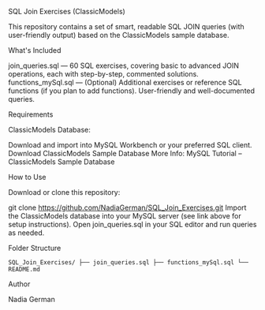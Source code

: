 SQL Join Exercises (ClassicModels)

This repository contains a set of smart, readable SQL JOIN queries (with user-friendly output) based on the ClassicModels sample database.

What's Included

join_queries.sql — 60 SQL exercises, covering basic to advanced JOIN operations, each with step-by-step, commented solutions.
functions_mySql.sql — (Optional) Additional exercises or reference SQL functions (if you plan to add functions).
User-friendly and well-documented queries.

Requirements

ClassicModels Database:

Download and import into MySQL Workbench or your preferred SQL client.
Download ClassicModels Sample Database
More Info: MySQL Tutorial – ClassicModels Sample Database

How to Use

Download or clone this repository:

git clone https://github.com/NadiaGerman/SQL_Join_Exercises.git
Import the ClassicModels database into your MySQL server (see link above for setup instructions).
Open join_queries.sql in your SQL editor and run queries as needed.

Folder Structure

``` SQL_Join_Exercises/ ├── join_queries.sql ├── functions_mySql.sql └── README.md ``` 

Author

Nadia German